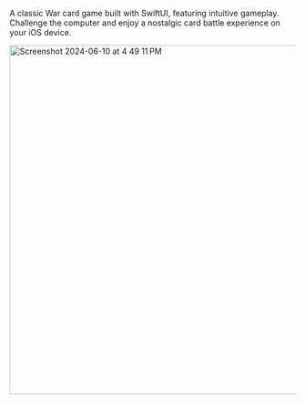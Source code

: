 A classic War card game built with SwiftUI, featuring intuitive gameplay. Challenge the computer and enjoy a nostalgic card battle experience on your iOS device.

<img width="614" alt="Screenshot 2024-06-10 at 4 49 11 PM" src="https://github.com/nerdynikhil/battledeck/assets/36399086/5a484526-fbdd-4817-b6b7-483205df4949">
